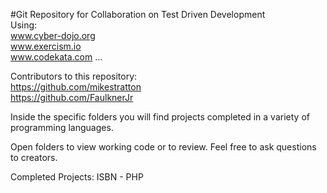 #Git Repository for Collaboration on Test Driven Development   
Using:    
www.cyber-dojo.org   
www.exercism.io  
www.codekata.com
...

Contributors to this repository:   
https://github.com/mikestratton  
https://github.com/FaulknerJr    

Inside the specific folders you will find projects completed
	in a variety of programming languages.
	
Open folders to view working code or to review.
Feel free to ask questions to creators.

Completed Projects:
ISBN - PHP
